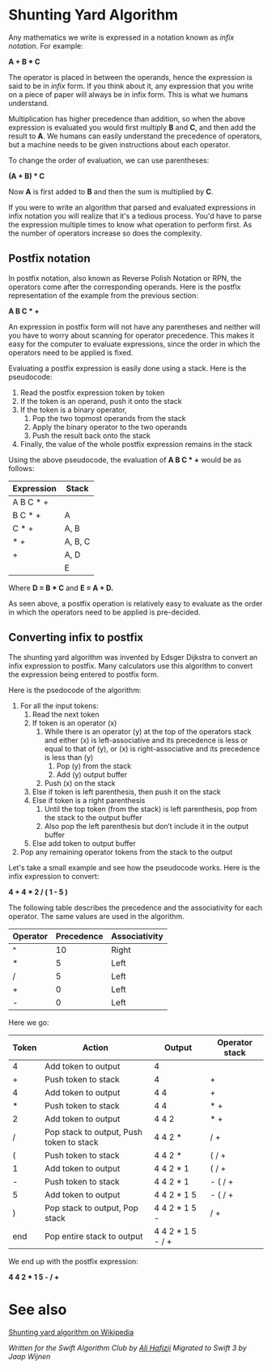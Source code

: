 # Shunting Yard Algorithm

Any mathematics we write is expressed in a notation known as *infix notation*. For example:

**A + B * C**

The operator is placed in between the operands, hence the expression is said to be in *infix* form. If you think about it, any expression that you write on a piece of paper will always be in infix form. This is what we humans understand.

Multiplication has higher precedence than addition, so when the above expression is evaluated you would first multiply **B** and **C**, and then add the result to **A**. We humans can easily understand the precedence of operators, but a machine needs to be given instructions about each operator.

To change the order of evaluation, we can use parentheses:

**(A + B) * C**

Now **A** is first added to **B** and then the sum is multiplied by **C**.

If you were to write an algorithm that parsed and evaluated expressions in infix notation you will realize that it's a tedious process. You'd have to parse the expression multiple times to know what operation to perform first. As the number of operators increase so does the complexity.

## Postfix notation

In postfix notation, also known as Reverse Polish Notation or RPN, the operators come after the corresponding operands. Here is the postfix representation of the example from the previous section:

**A B C * +**

An expression in postfix form will not have any parentheses and neither will you have to worry about scanning for operator precedence. This makes it easy for the computer to evaluate expressions, since the order in which the operators need to be applied is fixed.

Evaluating a postfix expression is easily done using a stack. Here is the pseudocode:

1. Read the postfix expression token by token
2. If the token is an operand, push it onto the stack
3. If the token is a binary operator,
    1. Pop the two topmost operands from the stack
    2. Apply the binary operator to the two operands
    3. Push the result back onto the stack
4. Finally, the value of the whole postfix expression remains in the stack

Using the above pseudocode, the evaluation of **A B C * +** would be as follows:

| Expression    | Stack   |
| ------------- | --------|
| A B C * +     |         |
| B C * +       | A       |
| C * +         | A, B    |
| * +           | A, B, C |
| +             | A, D    |
|               | E       |

Where **D = B * C** and **E = A + D.**

As seen above, a postfix operation is relatively easy to evaluate as the order in which the operators need to be applied is pre-decided.

## Converting infix to postfix

The shunting yard algorithm was invented by Edsger Dijkstra to convert an infix expression to postfix. Many calculators use this algorithm to convert the expression being entered to postfix form.

Here is the psedocode of the algorithm:

1. For all the input tokens:
    1. Read the next token
    2. If token is an operator (x)
        1. While there is an operator (y) at the top of the operators stack and either (x) is left-associative and its precedence is less or equal to that of (y), or (x) is right-associative and its precedence is less than (y)
            1. Pop (y) from the stack
            2. Add (y) output buffer
        2. Push (x) on the stack
    3. Else if token is left parenthesis, then push it on the stack
    4. Else if token is a right parenthesis
        1. Until the top token (from the stack) is left parenthesis, pop from the stack to the output buffer
        2. Also pop the left parenthesis but don’t include it in the output buffer
    7. Else add token to output buffer
2. Pop any remaining operator tokens from the stack to the output

Let's take a small example and see how the pseudocode works. Here is the infix expression to convert:

**4 + 4 * 2 / ( 1 - 5 )**

The following table describes the precedence and the associativity for each operator. The same values are used in the algorithm.

| Operator | Precedence   | Associativity   |
| ---------| -------------| ----------------|
| ^        | 10           | Right           |
| *        | 5            | Left            |
| /        | 5            | Left            |
| +        | 0            | Left            |
| -        | 0            | Left            |

Here we go:

| Token | Action                                      | Output            | Operator stack |
|-------|---------------------------------------------|-------------------|----------------|
| 4     | Add token to output                         | 4                 |                |
| +     | Push token to stack                         | 4                 | +              |
| 4     | Add token to output                         | 4 4               | +              |
| *     | Push token to stack                         | 4 4               | * +            |
| 2     | Add token to output                         | 4 4 2             | * +            |
| /     | Pop stack to output, Push token to stack | 4 4 2 *           | / +            |
| (     | Push token to stack                         | 4 4 2 *           | ( / +          |
| 1     | Add token to output                         | 4 4 2 * 1         | ( / +          |
| -     | Push token to stack                         | 4 4 2 * 1         | - ( / +        |
| 5     | Add token to output                         | 4 4 2 * 1 5       | - ( / +        |
| )     | Pop stack to output, Pop stack           | 4 4 2 * 1 5 -     | /  +           |
| end   | Pop entire stack to output                  | 4 4 2 * 1 5 - / + |                |

We end up with the postfix expression:

**4 4 2 * 1 5 - / +**

# See also

[Shunting yard algorithm on Wikipedia](https://en.wikipedia.org/wiki/Shunting-yard_algorithm)

*Written for the Swift Algorithm Club by [Ali Hafizji](http://www.github.com/aliHafizji)*
*Migrated to Swift 3 by Jaap Wijnen*
